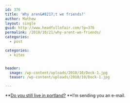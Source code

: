 ```yaml
---
id: 376
title: 'Why aren&#8217;t we friends?'
author: Mathew
layout: single
guid: http://www.headfullofair.com/?p=376
permalink: /2010/10/21/why-arent-we-friends/
categories:
  - post

categories:
  - kites


header:
  image: /wp-content/uploads/2010/10/Dock-1.jpg
  teaser: /wp-content/uploads/2010/10/Dock-1.jpg

---
```

**[Do you still live in portland?][1] **I&#8217;m sending you an e-mail.


 [1]: http://www.main.org/polycosmos/biosquat/kitepdx.htm
 [2]: http://www.headfullofair.com/wp-content/uploads/2010/10/Dock-1.jpg